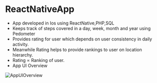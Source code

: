 # ReactNativeApp <br />
* App developed in Ios using ReactNative,PHP,SQL <br />
* Keeps track of steps covered in a day, week, month and year using Pedometer<br />
* Provides rating for user which depends on user consistency in daily activity.<br />
* Meanwhile Rating helps to provide rankings to user on location hierarchy.<br />
* Rating ∝ Ranking of user.
* App UI Overview

![AppUIOverview](https://drive.google.com/file/d/16dK1DVLR3NMQjI_ElYIWKpn7zCQQ1QeL/view?usp=sharing)
